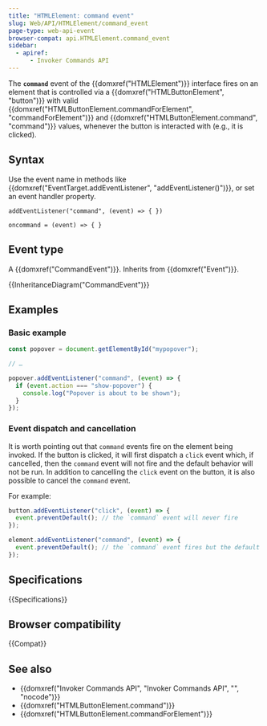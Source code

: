 ```yaml
---
title: "HTMLElement: command event"
slug: Web/API/HTMLElement/command_event
page-type: web-api-event
browser-compat: api.HTMLElement.command_event
sidebar:
  - apiref:
      - Invoker Commands API
---
```


The **`command`** event of the {{domxref("HTMLElement")}} interface fires on an element that is controlled via a {{domxref("HTMLButtonElement", "button")}} with valid {{domxref("HTMLButtonElement.commandForElement", "commandForElement")}} and {{domxref("HTMLButtonElement.command", "command")}} values, whenever the button is interacted with (e.g., it is clicked).

## Syntax

Use the event name in methods like {{domxref("EventTarget.addEventListener", "addEventListener()")}}, or set an event handler property.

```js-nolint
addEventListener("command", (event) => { })

oncommand = (event) => { }
```

## Event type

A {{domxref("CommandEvent")}}. Inherits from {{domxref("Event")}}.

{{InheritanceDiagram("CommandEvent")}}

## Examples

### Basic example

```js
const popover = document.getElementById("mypopover");

// …

popover.addEventListener("command", (event) => {
  if (event.action === "show-popover") {
    console.log("Popover is about to be shown");
  }
});
```

### Event dispatch and cancellation

It is worth pointing out that `command` events fire on the element being invoked. If the button is clicked, it will first dispatch a `click` event which, if cancelled, then the `command` event will not fire and the default behavior will not be run.
In addition to cancelling the `click` event on the button, it is also possible to cancel the `command` event.

For example:

```js
button.addEventListener("click", (event) => {
  event.preventDefault(); // the `command` event will never fire
});
```

```js
element.addEventListener("command", (event) => {
  event.preventDefault(); // the `command` event fires but the default behavior is cancelled
});
```

## Specifications

{{Specifications}}

## Browser compatibility

{{Compat}}

## See also

- {{domxref("Invoker Commands API", "Invoker Commands API", "", "nocode")}}
- {{domxref("HTMLButtonElement.command")}}
- {{domxref("HTMLButtonElement.commandForElement")}}
